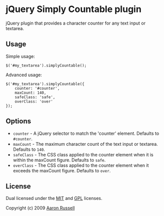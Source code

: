 # jQuery Simply Countable plugin

jQuery plugin that provides a character counter for any text input or textarea.

## Usage

Simple usage:

    $('#my_textarea').simplyCountable();

Advanced usage:

    $('#my_textarea').simplyCountable({
        counter: '#counter',
        maxCount: 140,
        safeClass: 'safe',
        overClass: 'over'
    });

## Options

* `counter` - A jQuery selector to match the 'counter' element. Defaults to `#counter`.
* `maxCount` - The maximum character count of the text input or textarea. Defaults to `140`.
* `safeClass` - The CSS class applied to the counter element when it is within the maxCount figure. Defaults to `safe`.
* `overClass` - The CSS class applied to the counter element when it exceeds the maxCount figure. Defaults to `over`.

## License

Dual licensed under the [MIT](http://www.opensource.org/licenses/mit-license.php) and [GPL](http://www.opensource.org/licenses/gpl-license.php) licenses.

Copyright (c) 2009 [Aaron Russell](aaron@gc4.co.uk)